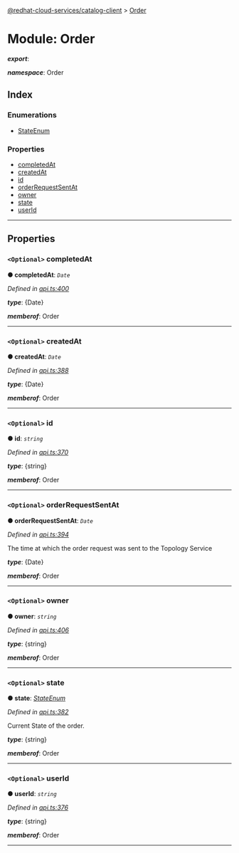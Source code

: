 [@redhat-cloud-services/catalog-client](../README.md) > [Order](../modules/order.md)

# Module: Order

*__export__*: 

*__namespace__*: Order

## Index

### Enumerations

* [StateEnum](../enums/order.stateenum.md)

### Properties

* [completedAt](order.md#completedat)
* [createdAt](order.md#createdat)
* [id](order.md#id)
* [orderRequestSentAt](order.md#orderrequestsentat)
* [owner](order.md#owner)
* [state](order.md#state)
* [userId](order.md#userid)

---

## Properties

<a id="completedat"></a>

### `<Optional>` completedAt

**● completedAt**: *`Date`*

*Defined in [api.ts:400](https://github.com/RedHatInsights/javascript-clients/blob/master/packages/catalog/api.ts#L400)*

*__type__*: {Date}

*__memberof__*: Order

___
<a id="createdat"></a>

### `<Optional>` createdAt

**● createdAt**: *`Date`*

*Defined in [api.ts:388](https://github.com/RedHatInsights/javascript-clients/blob/master/packages/catalog/api.ts#L388)*

*__type__*: {Date}

*__memberof__*: Order

___
<a id="id"></a>

### `<Optional>` id

**● id**: *`string`*

*Defined in [api.ts:370](https://github.com/RedHatInsights/javascript-clients/blob/master/packages/catalog/api.ts#L370)*

*__type__*: {string}

*__memberof__*: Order

___
<a id="orderrequestsentat"></a>

### `<Optional>` orderRequestSentAt

**● orderRequestSentAt**: *`Date`*

*Defined in [api.ts:394](https://github.com/RedHatInsights/javascript-clients/blob/master/packages/catalog/api.ts#L394)*

The time at which the order request was sent to the Topology Service

*__type__*: {Date}

*__memberof__*: Order

___
<a id="owner"></a>

### `<Optional>` owner

**● owner**: *`string`*

*Defined in [api.ts:406](https://github.com/RedHatInsights/javascript-clients/blob/master/packages/catalog/api.ts#L406)*

*__type__*: {string}

*__memberof__*: Order

___
<a id="state"></a>

### `<Optional>` state

**● state**: *[StateEnum](../enums/order.stateenum.md)*

*Defined in [api.ts:382](https://github.com/RedHatInsights/javascript-clients/blob/master/packages/catalog/api.ts#L382)*

Current State of the order.

*__type__*: {string}

*__memberof__*: Order

___
<a id="userid"></a>

### `<Optional>` userId

**● userId**: *`string`*

*Defined in [api.ts:376](https://github.com/RedHatInsights/javascript-clients/blob/master/packages/catalog/api.ts#L376)*

*__type__*: {string}

*__memberof__*: Order

___

